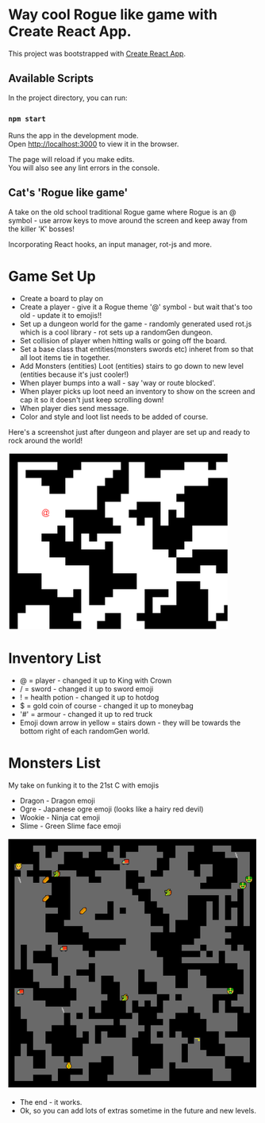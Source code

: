 # Way cool Rogue like game with Create React App.

This project was bootstrapped with [Create React App](https://github.com/facebook/create-react-app).

## Available Scripts

In the project directory, you can run:

### `npm start`

Runs the app in the development mode.\
Open [http://localhost:3000](http://localhost:3000) to view it in the browser.

The page will reload if you make edits.\
You will also see any lint errors in the console.

## Cat's 'Rogue like game'
A take on the old school traditional Rogue game where Rogue is an @ symbol - use arrow keys to move
around the screen and keep away from the killer 'K' bosses!

Incorporating React hooks, an input manager, rot-js and more.

Game Set Up
===========
- Create a board to play on
- Create a player - give it a Rogue theme '@' symbol - but wait that's too old - update it to emojis!!
- Set up a dungeon world for the game - randomly generated used rot.js which is a cool library - rot sets up a randomGen dungeon.
- Set collision of player when hitting walls or going off the board.
- Set a base class that entities(monsters swords etc) inheret from so that all loot items tie in together.
- Add Monsters (entities) Loot (entities) stairs to go down to new level (entities because it's just cooler!)
- When player bumps into a wall - say 'way or route blocked'.
- When player picks up loot need an inventory to show on the screen and cap it so it doesn't just keep scrolling down!
- When player dies send message.
- Color and style and loot list needs to be added of course.

Here's a screenshot just after dungeon and player are set up and ready to rock around the world!

![title](PlayerSetUp.PNG)


Inventory List
==============
- @ = player - changed it up to King with Crown
- / = sword - changed it up to sword emoji
- ! = health potion - changed it up to hotdog
- $ = gold coin of course - changed it up to moneybag
- '#' = armour - changed it up to red truck
- Emoji down arrow in yellow = stairs down - they will be towards the bottom right of each randomGen world.

Monsters List
=============
My take on funking it to the 21st C with emojis
- Dragon - Dragon emoji
- Ogre - Japanese ogre emoji (looks like a hairy red devil)
- Wookie - Ninja cat emoji
- Slime - Green Slime face emoji

![title](PlayerWorldSample.PNG)


- The end - it works.
- Ok, so you can add lots of extras sometime in the future and new levels.







